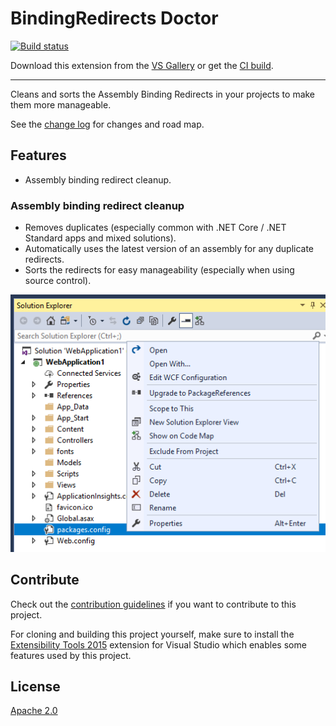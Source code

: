 # BindingRedirects Doctor

<!-- Replace this badge with your own-->
[![Build status](https://ci.appveyor.com/api/projects/status/d1wl3gdb8hn8ngc3?svg=true)](https://ci.appveyor.com/project/robertmclaws/bindingredirectsdoctor)

<!-- Update the VS Gallery link after you upload the VSIX-->
Download this extension from the [VS Gallery](https://visualstudiogallery.msdn.microsoft.com/[GuidFromGallery])
or get the [CI build](http://vsixgallery.com/extension/3d111d8d-7d15-4c6e-8ca3-494426e539ff/).

---------------------------------------

Cleans and sorts the Assembly Binding Redirects in your projects to make them more manageable.

See the [change log](CHANGELOG.md) for changes and road map.

## Features

- Assembly binding redirect cleanup.

### Assembly binding redirect cleanup
- Removes duplicates (especially common with .NET Core / .NET Standard apps and mixed solutions).
- Automatically uses the latest version of an assembly for any duplicate redirects.
- Sorts the redirects for easy manageability (especially when using source control).

![Context Menu](art/context-menu.png)

## Contribute
Check out the [contribution guidelines](CONTRIBUTING.md)
if you want to contribute to this project.

For cloning and building this project yourself, make sure
to install the
[Extensibility Tools 2015](https://visualstudiogallery.msdn.microsoft.com/ab39a092-1343-46e2-b0f1-6a3f91155aa6)
extension for Visual Studio which enables some features
used by this project.

## License
[Apache 2.0](LICENSE)